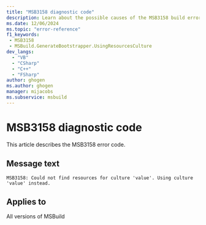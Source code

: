 ```yaml
---
title: "MSB3158 diagnostic code"
description: Learn about the possible causes of the MSB3158 build error, and get troubleshooting tips.
ms.date: 12/06/2024
ms.topic: "error-reference"
f1_keywords:
 - MSB3158
 - MSBuild.GenerateBootstrapper.UsingResourcesCulture
dev_langs:
  - "VB"
  - "CSharp"
  - "C++"
  - "FSharp"
author: ghogen
ms.author: ghogen
manager: mijacobs
ms.subservice: msbuild
---
```


# MSB3158 diagnostic code

<!-- :::ErrorDefinitionDescription::: -->
<!-- :::editable-content name="introDescription"::: -->
This article describes the MSB3158 error code.
<!-- :::editable-content-end::: -->

## Message text

`MSB3158: Could not find resources for culture 'value'. Using culture 'value' instead.`

<!-- :::editable-content name="postOutputDescription"::: -->
<!--
{StrBegin="MSB3158: "}
-->
<!-- :::editable-content-end::: -->
<!-- :::ErrorDefinitionDescription-end::: -->

## Applies to

All versions of MSBuild
